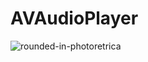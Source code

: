 # AVAudioPlayer

![rounded-in-photoretrica](https://user-images.githubusercontent.com/112567614/188741679-5f2f9829-4e81-45cf-ad88-05c58ef3b239.png)
